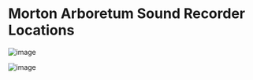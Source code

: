 # Morton Arboretum Sound Recorder Locations
![image](https://user-images.githubusercontent.com/84532371/125698489-2da1456a-86ae-4e59-8b2a-01e7ebafe501.png)

![image](https://user-images.githubusercontent.com/84532371/125698536-6b73a08f-aa0b-49ca-af1a-3ffd31b24e68.png)
